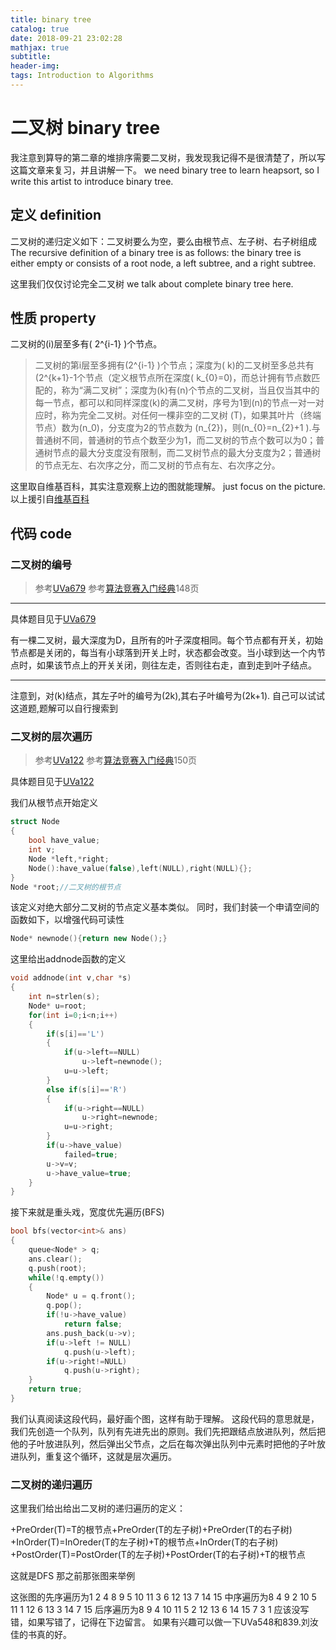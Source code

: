 ```yaml
---
title: binary tree
catalog: true
date: 2018-09-21 23:02:28
mathjax: true
subtitle:
header-img:
tags: Introduction to Algorithms
---
```


# 二叉树 binary tree

我注意到算导的第二章的堆排序需要二叉树，我发现我记得不是很清楚了，所以写这篇文章来复习，并且讲解一下。
we need binary tree to learn heapsort, so I write this artist to introduce binary tree.

## 定义 definition

二叉树的递归定义如下：二叉树要么为空，要么由根节点、左子树、右子树组成
The recursive definition of a binary tree is as follows: the binary tree is either empty or consists of a root node, a left subtree, and a right subtree.
<!--  -->

这里我们仅仅讨论完全二叉树
we talk about complete binary tree here.

## 性质 property

二叉树的\(i\)层至多有\( 2^{i-1} \)个节点。
>二叉树的第i层至多拥有\(2^{i-1} \)个节点；深度为\( k\)的二叉树至多总共有 \(2^{k+1}-1个节点（定义根节点所在深度\( k_{0}=0\)，而总计拥有节点数匹配的，称为“满二叉树”；深度为\(k\)有\(n\)个节点的二叉树，当且仅当其中的每一节点，都可以和同样深度\(k\)的满二叉树，序号为1到\(n\)的节点一对一对应时，称为完全二叉树。对任何一棵非空的二叉树 \(T\)，如果其叶片（终端节点）数为\(n_0\)，分支度为2的节点数为 \(n_{2}\)，则\(n_{0}=n_{2}+1 \).与普通树不同，普通树的节点个数至少为1，而二叉树的节点个数可以为0；普通树节点的最大分支度没有限制，而二叉树节点的最大分支度为2；普通树的节点无左、右次序之分，而二叉树的节点有左、右次序之分。

这里取自维基百科，其实注意观察上边的图就能理解。
just focus on the picture.
以上援引自[维基百科](https://zh.wikipedia.org/wiki/%E4%BA%8C%E5%8F%89%E6%A0%91)

## 代码 code

### 二叉树的编号

> 参考[UVa679](https://uva.onlinejudge.org/index.php?option=com_onlinejudge&Itemid=8&page=show_problem&problem=620)
> 参考[算法竞赛入门经典](https://book.douban.com/subject/25902102/)148页

***
具体题目见于[UVa679](https://uva.onlinejudge.org/index.php?option=com_onlinejudge&Itemid=8&page=show_problem&problem=620)

有一棵二叉树，最大深度为D，且所有的叶子深度相同。每个节点都有开关，初始节点都是关闭的，每当有小球落到开关上时，状态都会改变。当小球到达一个内节点时，如果该节点上的开关关闭，则往左走，否则往右走，直到走到叶子结点。
<!--  -->
***
注意到，对\(k\)结点，其左子叶的编号为\(2k\),其右子叶编号为\(2k+1\).
自己可以试试这道题,题解可以自行搜索到

### 二叉树的层次遍历

> 参考[UVa122](https://uva.onlinejudge.org/index.php?option=com_onlinejudge&Itemid=8&page=show_problem&problem=58)
> 参考[算法竞赛入门经典](https://book.douban.com/subject/25902102/)150页

具体题目见于[UVa122](https://uva.onlinejudge.org/index.php?option=com_onlinejudge&Itemid=8&page=show_problem&problem=58)

我们从根节点开始定义

```cpp
struct Node
{
    bool have_value;
    int v;
    Node *left,*right;
    Node():have_value(false),left(NULL),right(NULL){};
}
Node *root;//二叉树的根节点
```

该定义对绝大部分二叉树的节点定义基本类似。
同时，我们封装一个申请空间的函数如下，以增强代码可读性

```cpp
Node* newnode(){return new Node();}
```

这里给出addnode函数的定义

```cpp
void addnode(int v,char *s)
{
    int n=strlen(s);
    Node* u=root;
    for(int i=0;i<n;i++)
    {
        if(s[i]=='L')
        {
            if(u->left==NULL)
                u->left=newnode();
            u=u->left;
        }
        else if(s[i]=='R')
        {
            if(u->right==NULL)
                u->right=newnode;
            u=u->right;
        }
        if(u->have_value)
            failed=true;
        u->v=v;
        u->have_value=true;
    }
}
```

接下来就是重头戏，宽度优先遍历(BFS)

```cpp
bool bfs(vector<int>& ans)
{
    queue<Node* > q;
    ans.clear();
    q.push(root);
    while(!q.empty())
    {
        Node* u = q.front();
        q.pop();
        if(!u->have_value)
            return false;
        ans.push_back(u->v);
        if(u->left != NULL)
            q.push(u->left);
        if(u->right!=NULL)
            q.push(u->right);
    }
    return true;
}
```

我们认真阅读这段代码，最好画个图，这样有助于理解。
这段代码的意思就是，我们先创造一个队列，队列有先进先出的原则。我们先把跟结点放进队列，然后把他的子叶放进队列，然后弹出父节点，之后在每次弹出队列中元素时把他的子叶放进队列，重复这个循环，这就是层次遍历。

### 二叉树的递归遍历

这里我们给出给出二叉树的递归遍历的定义：

+PreOrder(T)=T的根节点+PreOrder(T的左子树)+PreOrder(T的右子树)
+InOrder(T)=InOreder(T的左子树)+T的根节点+InOrder(T的右子树)
+PostOrder(T)=PostOrder(T的左子树)+PostOrder(T的右子树)+T的根节点

这就是DFS
那之前那张图来举例
<!--  -->
这张图的先序遍历为1 2 4 8 9 5 10 11 3 6 12 13 7 14 15
中序遍历为8 4 9 2 10 5 11 1 12 6 13 3 14 7 15
后序遍历为8 9 4 10 11 5 2 12 13 6 14 15 7 3 1
应该没写错，如果写错了，记得在下边留言。
如果有兴趣可以做一下UVa548和839.刘汝佳的书真的好。
